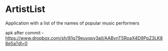 # ArtistList
Application with a list of the names of popular music performers

apk after commit - https://www.dropbox.com/sh/81q79euyqsy3all/AABvnT5RoaX4D9PpZ3LK88e5a?dl=0
